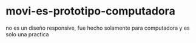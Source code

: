 # movi-es-prototipo-computadora
no es un diseño responsive, fue hecho solamente para computadora y es solo una practica
